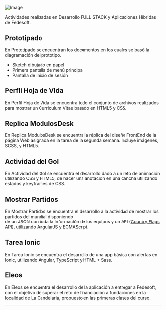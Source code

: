 
![Image](Fedesoft.jpg)

Actividades realizadas en Desarrollo FULL STACK y Aplicaciones Híbridas de Fedesoft.

## Prototipado

En Prototipado se encuentran los documentos en los cuales se basó la diagramación del prototipo.

* Sketch dibujado en papel
* Primera pantalla de menú principal
* Pantalla de inicio de sesión

## Perfil Hoja de Vida

En Perfil Hoja de Vida se encuentra todo el conjunto de archivos realizados para mostrar un Curriculum Vitae
basado en HTML5 y CSS. 

## Replica ModulosDesk

En Replica ModulosDesk se encuentra la réplica del diseño FrontEnd de la página Web asignada en la tarea de
la segunda semana. Incluye imágenes, SCSS, y HTML5. 

## Actividad del Gol

En Actividad del Gol se encuentra el desarrollo dado a un reto de animación utilizando CSS y HTML5, de hacer
una anotación en una cancha utilizando estados y keyframes de CSS. 

## Mostrar Partidos 

En Mostrar Partidos se encuentra el desarrollo a la actividad de mostrar los partidos del mundial disponiendo  
de un JSON con toda la información de los equipos y un API ([Country Flags API](http://countryflags.io/)), utilizando AngularJS y ECMAScript.

## Tarea Ionic

En Tarea Ionic se encuentra el desarrollo de una app básica con alertas en Ionic, utilizando Angular, TypeScript y HTML + Sass.

## Eleos

En Eleos se encuentra el desarrollo de la aplicación a entregar a Fedesoft, con el objetivo de superar el reto de financiación a fundaciones en la localidad de La Candelaria, propuesto en las primeras clases del curso.

___
